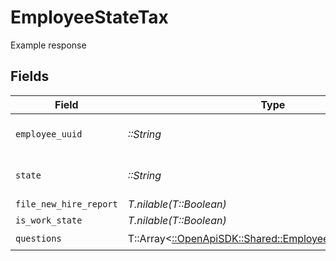 # EmployeeStateTax

Example response


## Fields

| Field                                                                                                       | Type                                                                                                        | Required                                                                                                    | Description                                                                                                 |
| ----------------------------------------------------------------------------------------------------------- | ----------------------------------------------------------------------------------------------------------- | ----------------------------------------------------------------------------------------------------------- | ----------------------------------------------------------------------------------------------------------- |
| `employee_uuid`                                                                                             | *::String*                                                                                                  | :heavy_check_mark:                                                                                          | The employee's uuid                                                                                         |
| `state`                                                                                                     | *::String*                                                                                                  | :heavy_check_mark:                                                                                          | Two letter US state abbreviation                                                                            |
| `file_new_hire_report`                                                                                      | *T.nilable(T::Boolean)*                                                                                     | :heavy_minus_sign:                                                                                          | N/A                                                                                                         |
| `is_work_state`                                                                                             | *T.nilable(T::Boolean)*                                                                                     | :heavy_minus_sign:                                                                                          | N/A                                                                                                         |
| `questions`                                                                                                 | T::Array<[::OpenApiSDK::Shared::EmployeeStateTaxQuestion](../../models/shared/employeestatetaxquestion.md)> | :heavy_check_mark:                                                                                          | N/A                                                                                                         |